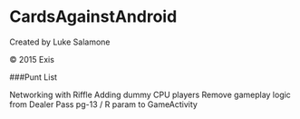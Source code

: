 # CardsAgainstAndroid

Created by Luke Salamone

© 2015 Exis

###Punt List

Networking with Riffle
Adding dummy CPU players
Remove gameplay logic from Dealer
Pass pg-13 / R param to GameActivity
